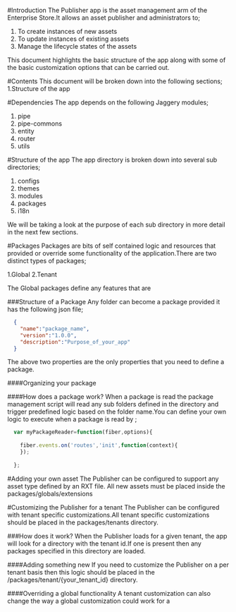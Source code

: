 #Introduction
The Publisher app is the asset management arm of the Enterprise Store.It allows an asset publisher and administrators to;
1. To create instances of new assets
2. To update instances of existing assets
2. Manage the lifecycle states of the assets

This document highlights the basic structure of the app along with some of the basic customization options that can be carried out.



#Contents
This document will be broken down into the following sections;
1.Structure of the app

#Dependencies
The app depends on the following Jaggery modules;

1. pipe
2. pipe-commons
3. entity
4. router
5. utils

#Structure of the app
The app directory is broken down into several sub directories;

1. configs
2. themes
3. modules
4. packages
5. i18n

We will be taking a look at the purpose of each sub directory in more detail in the next few sections.

#Packages
Packages are bits of self contained logic and resources that provided or override some functionality of the application.There are two distinct types of packages;

1.Global
2.Tenant

The Global packages define any features that are 

###Structure of a Package
Any folder can become a package provided it has the following json file;

```json
  {
    "name":"package_name",
    "version":"1.0.0",
    "description":"Purpose_of_your_app"
  }
```

The above two properties are the only properties that you need to define a package.

####Organizing your package


####How does a package work?
When a package is read the package management script will read any sub folders defined in the directory and trigger predefined logic based on the folder name.You can define your own logic to execute when a package is read by ;

```javascript
  var myPackageReader=function(fiber,options){
  
    fiber.events.on('routes','init',function(context){
    });
    
  };
```

#Adding your own asset
The Publisher can be configured to support any asset type defined by an RXT file. All new assets must be placed inside the packages/globals/extensions

#Customizing the Publisher for a tenant
The Publisher can be configured with tenant specific customizations.All tenant specific customizations should be placed in the packages/tenants directory.

###How does it work?
When the Publisher loads for a given tenant, the app will look for a directory with the tenant id.If one is present then any packages specified in this directory are loaded.

####Adding something new
If you need to customize the Publisher on a per tenant basis then this logic should be placed in the /packages/tenant/{your_tenant_id} directory.

####Overriding a global functionality
A tenant customization can also change the way a global customization could work for a 
